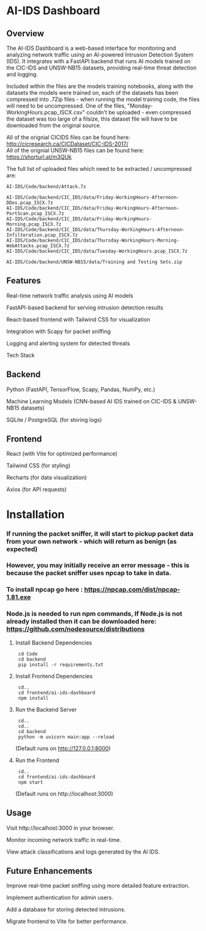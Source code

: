 # AI-IDS Dashboard

## Overview

The AI-IDS Dashboard is a web-based interface for monitoring and analyzing network traffic using an AI-powered Intrusion Detection System (IDS). It integrates with a FastAPI backend that runs AI models trained on the CIC-IDS and UNSW-NB15 datasets, providing real-time threat detection and logging.

Included within the files are the models training notebooks, along with the datasets the models were trained on, each of the datasets has been compressed into .7Zip files - when running the model training code, the files will need to be uncompressed. One of the files, "Monday-WorkingHours.pcap_ISCX.csv" couldn't be uploaded - even compressed the dataset was too large of a filsize, this dataset file will have to be downloaded from the original source. 

All of the orignial CICIDS files can be found here: http://cicresearch.ca/CICDataset/CIC-IDS-2017/ <br/>
All of the orignial UNSW-NB15 files can be found here: https://shorturl.at/m3QUk 


The full list of uploaded files which need to be extracted / uncompressed are:

    AI-IDS/Code/backend/Attack.7z
    
    AI-IDS/Code/backend/CIC_IDS/data/Friday-WorkingHours-Afternoon-DDos.pcap_ISCX.7z
    AI-IDS/Code/backend/CIC_IDS/data/Friday-WorkingHours-Afternoon-PortScan.pcap_ISCX.7z
    AI-IDS/Code/backend/CIC_IDS/data/Friday-WorkingHours-Morning.pcap_ISCX.7z
    AI-IDS/Code/backend/CIC_IDS/data/Thursday-WorkingHours-Afternoon-Infilteration.pcap_ISCX.7z
    AI-IDS/Code/backend/CIC_IDS/data/Thursday-WorkingHours-Morning-WebAttacks.pcap_ISCX.7z
    AI-IDS/Code/backend/CIC_IDS/data/Tuesday-WorkingHours.pcap_ISCX.7z
    
    AI-IDS/Code/backend/UNSW-NB15/data/Training and Testing Sets.zip


## Features

  Real-time network traffic analysis using AI models
  
  FastAPI-based backend for serving intrusion detection results
  
  React-based frontend with Tailwind CSS for visualization
  
  Integration with Scapy for packet sniffing
  
  Logging and alerting system for detected threats
  
  Tech Stack


## Backend

  Python (FastAPI, TensorFlow, Scapy, Pandas, NumPy, etc.)
  
  Machine Learning Models (CNN-based AI IDS trained on CIC-IDS & UNSW-NB15 datasets)
  
  SQLite / PostgreSQL (for storing logs)


## Frontend

  React (with Vite for optimized performance)
  
  Tailwind CSS (for styling)
  
  Recharts (for data visualization)
  
  Axios (for API requests)



# Installation

### If running the packet sniffer, it will start to pickup packet data from your own network - which will return as benign (as expected)
### However, you may initially receive an error message - this is because the packet sniffer uses npcap to take in data.
### To install npcap go here : https://npcap.com/dist/npcap-1.81.exe
### Node.js is needed to run npm commands, If Node.js is not already installed then it can be downloaded here: https://github.com/nodesource/distributions

1. Install Backend Dependencies

        cd Code
        cd backend 
        pip install -r requirements.txt 

2. Install Frontend Dependencies

        cd.. 
        cd frontend/ai-ids-dashboard 
        npm install 
 
3. Run the Backend Server

        cd.. 
        cd.. 
        cd backend 
        python -m uvicorn main:app --reload 

    (Default runs on http://127.0.0.1:8000)<br/>

4. Run the Frontend

        cd..
        cd frontend/ai-ids-dashboard
        npm start

    (Default runs on http://localhost:3000)<br/>



## Usage

Visit http://localhost:3000 in your browser.

Monitor incoming network traffic in real-time.

View attack classifications and logs generated by the AI IDS.



## Future Enhancements

Improve real-time packet sniffing using more detailed feature extraction.

Implement authentication for admin users.

Add a database for storing detected intrusions.

Migrate frontend to Vite for better performance.

